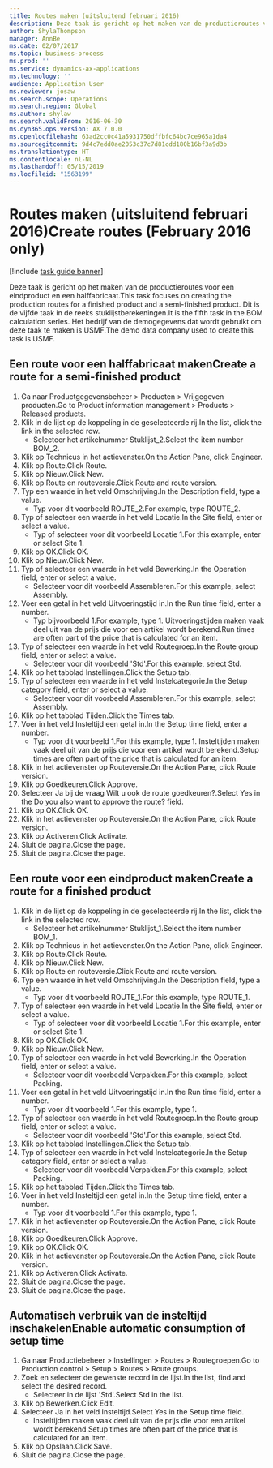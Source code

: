 ```yaml
---
title: Routes maken (uitsluitend februari 2016)
description: Deze taak is gericht op het maken van de productieroutes voor een eindproduct en een halffabricaat.
author: ShylaThompson
manager: AnnBe
ms.date: 02/07/2017
ms.topic: business-process
ms.prod: ''
ms.service: dynamics-ax-applications
ms.technology: ''
audience: Application User
ms.reviewer: josaw
ms.search.scope: Operations
ms.search.region: Global
ms.author: shylaw
ms.search.validFrom: 2016-06-30
ms.dyn365.ops.version: AX 7.0.0
ms.openlocfilehash: 63ad2cc0c41a5931750dffbfc64bc7ce965a1da4
ms.sourcegitcommit: 9d4c7edd0ae2053c37c7d81cdd180b16bf3a9d3b
ms.translationtype: HT
ms.contentlocale: nl-NL
ms.lasthandoff: 05/15/2019
ms.locfileid: "1563199"
---
```

# <a name="create-routes-february-2016-only"></a><span data-ttu-id="d86b7-103">Routes maken (uitsluitend februari 2016)</span><span class="sxs-lookup"><span data-stu-id="d86b7-103">Create routes (February 2016 only)</span></span>

[!include [task guide banner](../../includes/task-guide-banner.md)]

<span data-ttu-id="d86b7-104">Deze taak is gericht op het maken van de productieroutes voor een eindproduct en een halffabricaat.</span><span class="sxs-lookup"><span data-stu-id="d86b7-104">This task focuses on creating the production routes for a finished product and a semi-finished product.</span></span> <span data-ttu-id="d86b7-105">Dit is de vijfde taak in de reeks stuklijstberekeningen.</span><span class="sxs-lookup"><span data-stu-id="d86b7-105">It is the fifth task in the BOM calculation series.</span></span> <span data-ttu-id="d86b7-106">Het bedrijf van de demogegevens dat wordt gebruikt om deze taak te maken is USMF.</span><span class="sxs-lookup"><span data-stu-id="d86b7-106">The demo data company used to create this task is USMF.</span></span>


## <a name="create-a-route-for-a-semi-finished-product"></a><span data-ttu-id="d86b7-107">Een route voor een halffabricaat maken</span><span class="sxs-lookup"><span data-stu-id="d86b7-107">Create a route for a semi-finished product</span></span>
1. <span data-ttu-id="d86b7-108">Ga naar Productgegevensbeheer > Producten > Vrijgegeven producten.</span><span class="sxs-lookup"><span data-stu-id="d86b7-108">Go to Product information management > Products > Released products.</span></span>
2. <span data-ttu-id="d86b7-109">Klik in de lijst op de koppeling in de geselecteerde rij.</span><span class="sxs-lookup"><span data-stu-id="d86b7-109">In the list, click the link in the selected row.</span></span>
    * <span data-ttu-id="d86b7-110">Selecteer het artikelnummer Stuklijst_2.</span><span class="sxs-lookup"><span data-stu-id="d86b7-110">Select the item number BOM_2.</span></span>  
3. <span data-ttu-id="d86b7-111">Klik op Technicus in het actievenster.</span><span class="sxs-lookup"><span data-stu-id="d86b7-111">On the Action Pane, click Engineer.</span></span>
4. <span data-ttu-id="d86b7-112">Klik op Route.</span><span class="sxs-lookup"><span data-stu-id="d86b7-112">Click Route.</span></span>
5. <span data-ttu-id="d86b7-113">Klik op Nieuw.</span><span class="sxs-lookup"><span data-stu-id="d86b7-113">Click New.</span></span>
6. <span data-ttu-id="d86b7-114">Klik op Route en routeversie.</span><span class="sxs-lookup"><span data-stu-id="d86b7-114">Click Route and route version.</span></span>
7. <span data-ttu-id="d86b7-115">Typ een waarde in het veld Omschrijving.</span><span class="sxs-lookup"><span data-stu-id="d86b7-115">In the Description field, type a value.</span></span>
    * <span data-ttu-id="d86b7-116">Typ voor dit voorbeeld ROUTE_2.</span><span class="sxs-lookup"><span data-stu-id="d86b7-116">For example, type ROUTE_2.</span></span>  
8. <span data-ttu-id="d86b7-117">Typ of selecteer een waarde in het veld Locatie.</span><span class="sxs-lookup"><span data-stu-id="d86b7-117">In the Site field, enter or select a value.</span></span>
    * <span data-ttu-id="d86b7-118">Typ of selecteer voor dit voorbeeld Locatie 1.</span><span class="sxs-lookup"><span data-stu-id="d86b7-118">For this example, enter or select Site 1.</span></span>  
9. <span data-ttu-id="d86b7-119">Klik op OK.</span><span class="sxs-lookup"><span data-stu-id="d86b7-119">Click OK.</span></span>
10. <span data-ttu-id="d86b7-120">Klik op Nieuw.</span><span class="sxs-lookup"><span data-stu-id="d86b7-120">Click New.</span></span>
11. <span data-ttu-id="d86b7-121">Typ of selecteer een waarde in het veld Bewerking.</span><span class="sxs-lookup"><span data-stu-id="d86b7-121">In the Operation field, enter or select a value.</span></span>
    * <span data-ttu-id="d86b7-122">Selecteer voor dit voorbeeld Assembleren.</span><span class="sxs-lookup"><span data-stu-id="d86b7-122">For this example, select Assembly.</span></span>  
12. <span data-ttu-id="d86b7-123">Voer een getal in het veld Uitvoeringstijd in.</span><span class="sxs-lookup"><span data-stu-id="d86b7-123">In the Run time field, enter a number.</span></span>
    * <span data-ttu-id="d86b7-124">Typ bijvoorbeeld 1.</span><span class="sxs-lookup"><span data-stu-id="d86b7-124">For example, type 1.</span></span> <span data-ttu-id="d86b7-125">Uitvoeringstijden maken vaak deel uit van de prijs die voor een artikel wordt berekend.</span><span class="sxs-lookup"><span data-stu-id="d86b7-125">Run times are often part of the price that is calculated for an item.</span></span>  
13. <span data-ttu-id="d86b7-126">Typ of selecteer een waarde in het veld Routegroep.</span><span class="sxs-lookup"><span data-stu-id="d86b7-126">In the Route group field, enter or select a value.</span></span>
    * <span data-ttu-id="d86b7-127">Selecteer voor dit voorbeeld 'Std'.</span><span class="sxs-lookup"><span data-stu-id="d86b7-127">For this example, select Std.</span></span>  
14. <span data-ttu-id="d86b7-128">Klik op het tabblad Instellingen.</span><span class="sxs-lookup"><span data-stu-id="d86b7-128">Click the Setup tab.</span></span>
15. <span data-ttu-id="d86b7-129">Typ of selecteer een waarde in het veld Instelcategorie.</span><span class="sxs-lookup"><span data-stu-id="d86b7-129">In the Setup category field, enter or select a value.</span></span>
    * <span data-ttu-id="d86b7-130">Selecteer voor dit voorbeeld Assembleren.</span><span class="sxs-lookup"><span data-stu-id="d86b7-130">For this example, select Assembly.</span></span>  
16. <span data-ttu-id="d86b7-131">Klik op het tabblad Tijden.</span><span class="sxs-lookup"><span data-stu-id="d86b7-131">Click the Times tab.</span></span>
17. <span data-ttu-id="d86b7-132">Voer in het veld Insteltijd een getal in.</span><span class="sxs-lookup"><span data-stu-id="d86b7-132">In the Setup time field, enter a number.</span></span>
    * <span data-ttu-id="d86b7-133">Typ voor dit voorbeeld 1.</span><span class="sxs-lookup"><span data-stu-id="d86b7-133">For this example, type 1.</span></span> <span data-ttu-id="d86b7-134">Insteltijden maken vaak deel uit van de prijs die voor een artikel wordt berekend.</span><span class="sxs-lookup"><span data-stu-id="d86b7-134">Setup times are often part of the price that is calculated for an item.</span></span>  
18. <span data-ttu-id="d86b7-135">Klik in het actievenster op Routeversie.</span><span class="sxs-lookup"><span data-stu-id="d86b7-135">On the Action Pane, click Route version.</span></span>
19. <span data-ttu-id="d86b7-136">Klik op Goedkeuren.</span><span class="sxs-lookup"><span data-stu-id="d86b7-136">Click Approve.</span></span>
20. <span data-ttu-id="d86b7-137">Selecteer Ja bij de vraag Wilt u ook de route goedkeuren?.</span><span class="sxs-lookup"><span data-stu-id="d86b7-137">Select Yes in the Do you also want to approve the route? field.</span></span>
21. <span data-ttu-id="d86b7-138">Klik op OK.</span><span class="sxs-lookup"><span data-stu-id="d86b7-138">Click OK.</span></span>
22. <span data-ttu-id="d86b7-139">Klik in het actievenster op Routeversie.</span><span class="sxs-lookup"><span data-stu-id="d86b7-139">On the Action Pane, click Route version.</span></span>
23. <span data-ttu-id="d86b7-140">Klik op Activeren.</span><span class="sxs-lookup"><span data-stu-id="d86b7-140">Click Activate.</span></span>
24. <span data-ttu-id="d86b7-141">Sluit de pagina.</span><span class="sxs-lookup"><span data-stu-id="d86b7-141">Close the page.</span></span>
25. <span data-ttu-id="d86b7-142">Sluit de pagina.</span><span class="sxs-lookup"><span data-stu-id="d86b7-142">Close the page.</span></span>

## <a name="create-a-route-for-a-finished-product"></a><span data-ttu-id="d86b7-143">Een route voor een eindproduct maken</span><span class="sxs-lookup"><span data-stu-id="d86b7-143">Create a route for a finished product</span></span>
1. <span data-ttu-id="d86b7-144">Klik in de lijst op de koppeling in de geselecteerde rij.</span><span class="sxs-lookup"><span data-stu-id="d86b7-144">In the list, click the link in the selected row.</span></span>
    * <span data-ttu-id="d86b7-145">Selecteer het artikelnummer Stuklijst_1.</span><span class="sxs-lookup"><span data-stu-id="d86b7-145">Select the item number BOM_1.</span></span>  
2. <span data-ttu-id="d86b7-146">Klik op Technicus in het actievenster.</span><span class="sxs-lookup"><span data-stu-id="d86b7-146">On the Action Pane, click Engineer.</span></span>
3. <span data-ttu-id="d86b7-147">Klik op Route.</span><span class="sxs-lookup"><span data-stu-id="d86b7-147">Click Route.</span></span>
4. <span data-ttu-id="d86b7-148">Klik op Nieuw.</span><span class="sxs-lookup"><span data-stu-id="d86b7-148">Click New.</span></span>
5. <span data-ttu-id="d86b7-149">Klik op Route en routeversie.</span><span class="sxs-lookup"><span data-stu-id="d86b7-149">Click Route and route version.</span></span>
6. <span data-ttu-id="d86b7-150">Typ een waarde in het veld Omschrijving.</span><span class="sxs-lookup"><span data-stu-id="d86b7-150">In the Description field, type a value.</span></span>
    * <span data-ttu-id="d86b7-151">Typ voor dit voorbeeld ROUTE_1.</span><span class="sxs-lookup"><span data-stu-id="d86b7-151">For this example, type ROUTE_1.</span></span>  
7. <span data-ttu-id="d86b7-152">Typ of selecteer een waarde in het veld Locatie.</span><span class="sxs-lookup"><span data-stu-id="d86b7-152">In the Site field, enter or select a value.</span></span>
    * <span data-ttu-id="d86b7-153">Typ of selecteer voor dit voorbeeld Locatie 1.</span><span class="sxs-lookup"><span data-stu-id="d86b7-153">For this example, enter or select Site 1.</span></span>  
8. <span data-ttu-id="d86b7-154">Klik op OK.</span><span class="sxs-lookup"><span data-stu-id="d86b7-154">Click OK.</span></span>
9. <span data-ttu-id="d86b7-155">Klik op Nieuw.</span><span class="sxs-lookup"><span data-stu-id="d86b7-155">Click New.</span></span>
10. <span data-ttu-id="d86b7-156">Typ of selecteer een waarde in het veld Bewerking.</span><span class="sxs-lookup"><span data-stu-id="d86b7-156">In the Operation field, enter or select a value.</span></span>
    * <span data-ttu-id="d86b7-157">Selecteer voor dit voorbeeld Verpakken.</span><span class="sxs-lookup"><span data-stu-id="d86b7-157">For this example, select Packing.</span></span>  
11. <span data-ttu-id="d86b7-158">Voer een getal in het veld Uitvoeringstijd in.</span><span class="sxs-lookup"><span data-stu-id="d86b7-158">In the Run time field, enter a number.</span></span>
    * <span data-ttu-id="d86b7-159">Typ voor dit voorbeeld 1.</span><span class="sxs-lookup"><span data-stu-id="d86b7-159">For this example, type 1.</span></span>  
12. <span data-ttu-id="d86b7-160">Typ of selecteer een waarde in het veld Routegroep.</span><span class="sxs-lookup"><span data-stu-id="d86b7-160">In the Route group field, enter or select a value.</span></span>
    * <span data-ttu-id="d86b7-161">Selecteer voor dit voorbeeld 'Std'.</span><span class="sxs-lookup"><span data-stu-id="d86b7-161">For this example, select Std.</span></span>  
13. <span data-ttu-id="d86b7-162">Klik op het tabblad Instellingen.</span><span class="sxs-lookup"><span data-stu-id="d86b7-162">Click the Setup tab.</span></span>
14. <span data-ttu-id="d86b7-163">Typ of selecteer een waarde in het veld Instelcategorie.</span><span class="sxs-lookup"><span data-stu-id="d86b7-163">In the Setup category field, enter or select a value.</span></span>
    * <span data-ttu-id="d86b7-164">Selecteer voor dit voorbeeld Verpakken.</span><span class="sxs-lookup"><span data-stu-id="d86b7-164">For this example, select Packing.</span></span>  
15. <span data-ttu-id="d86b7-165">Klik op het tabblad Tijden.</span><span class="sxs-lookup"><span data-stu-id="d86b7-165">Click the Times tab.</span></span>
16. <span data-ttu-id="d86b7-166">Voer in het veld Insteltijd een getal in.</span><span class="sxs-lookup"><span data-stu-id="d86b7-166">In the Setup time field, enter a number.</span></span>
    * <span data-ttu-id="d86b7-167">Typ voor dit voorbeeld 1.</span><span class="sxs-lookup"><span data-stu-id="d86b7-167">For this example, type 1.</span></span>  
17. <span data-ttu-id="d86b7-168">Klik in het actievenster op Routeversie.</span><span class="sxs-lookup"><span data-stu-id="d86b7-168">On the Action Pane, click Route version.</span></span>
18. <span data-ttu-id="d86b7-169">Klik op Goedkeuren.</span><span class="sxs-lookup"><span data-stu-id="d86b7-169">Click Approve.</span></span>
19. <span data-ttu-id="d86b7-170">Klik op OK.</span><span class="sxs-lookup"><span data-stu-id="d86b7-170">Click OK.</span></span>
20. <span data-ttu-id="d86b7-171">Klik in het actievenster op Routeversie.</span><span class="sxs-lookup"><span data-stu-id="d86b7-171">On the Action Pane, click Route version.</span></span>
21. <span data-ttu-id="d86b7-172">Klik op Activeren.</span><span class="sxs-lookup"><span data-stu-id="d86b7-172">Click Activate.</span></span>
22. <span data-ttu-id="d86b7-173">Sluit de pagina.</span><span class="sxs-lookup"><span data-stu-id="d86b7-173">Close the page.</span></span>
23. <span data-ttu-id="d86b7-174">Sluit de pagina.</span><span class="sxs-lookup"><span data-stu-id="d86b7-174">Close the page.</span></span>

## <a name="enable-automatic-consumption-of-setup-time"></a><span data-ttu-id="d86b7-175">Automatisch verbruik van de insteltijd inschakelen</span><span class="sxs-lookup"><span data-stu-id="d86b7-175">Enable automatic consumption of setup time</span></span>
1. <span data-ttu-id="d86b7-176">Ga naar Productiebeheer > Instellingen > Routes > Routegroepen.</span><span class="sxs-lookup"><span data-stu-id="d86b7-176">Go to Production control > Setup > Routes > Route groups.</span></span>
2. <span data-ttu-id="d86b7-177">Zoek en selecteer de gewenste record in de lijst.</span><span class="sxs-lookup"><span data-stu-id="d86b7-177">In the list, find and select the desired record.</span></span>
    * <span data-ttu-id="d86b7-178">Selecteer in de lijst 'Std'.</span><span class="sxs-lookup"><span data-stu-id="d86b7-178">Select Std in the list.</span></span>  
3. <span data-ttu-id="d86b7-179">Klik op Bewerken.</span><span class="sxs-lookup"><span data-stu-id="d86b7-179">Click Edit.</span></span>
4. <span data-ttu-id="d86b7-180">Selecteer Ja in het veld Insteltijd.</span><span class="sxs-lookup"><span data-stu-id="d86b7-180">Select Yes in the Setup time field.</span></span>
    * <span data-ttu-id="d86b7-181">Insteltijden maken vaak deel uit van de prijs die voor een artikel wordt berekend.</span><span class="sxs-lookup"><span data-stu-id="d86b7-181">Setup times are often part of the price that is calculated for an item.</span></span>  
5. <span data-ttu-id="d86b7-182">Klik op Opslaan.</span><span class="sxs-lookup"><span data-stu-id="d86b7-182">Click Save.</span></span>
6. <span data-ttu-id="d86b7-183">Sluit de pagina.</span><span class="sxs-lookup"><span data-stu-id="d86b7-183">Close the page.</span></span>

